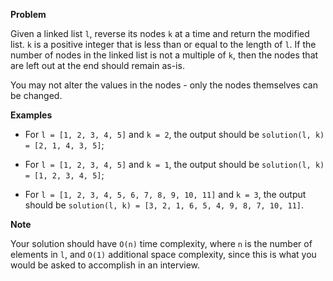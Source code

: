 **Problem**

Given a linked list `l`, reverse its nodes `k` at a time and return the modified list. `k` is a positive integer that is less than or equal to the length of `l`. If the number of nodes in the linked list is not a multiple of `k`, then the nodes that are left out at the end should remain as-is.

You may not alter the values in the nodes - only the nodes themselves can be changed.

**Examples**

- For `l = [1, 2, 3, 4, 5]` and `k = 2`, the output should be
`solution(l, k) = [2, 1, 4, 3, 5]`;

- For `l = [1, 2, 3, 4, 5]` and `k = 1`, the output should be
`solution(l, k) = [1, 2, 3, 4, 5]`;

- For `l = [1, 2, 3, 4, 5, 6, 7, 8, 9, 10, 11]` and `k = 3`, the output should be
`solution(l, k) = [3, 2, 1, 6, 5, 4, 9, 8, 7, 10, 11]`.

**Note**

Your solution should have `O(n)` time complexity, where `n` is the number of elements in `l`, and `O(1)` additional space complexity, since this is what you would be asked to accomplish in an interview.